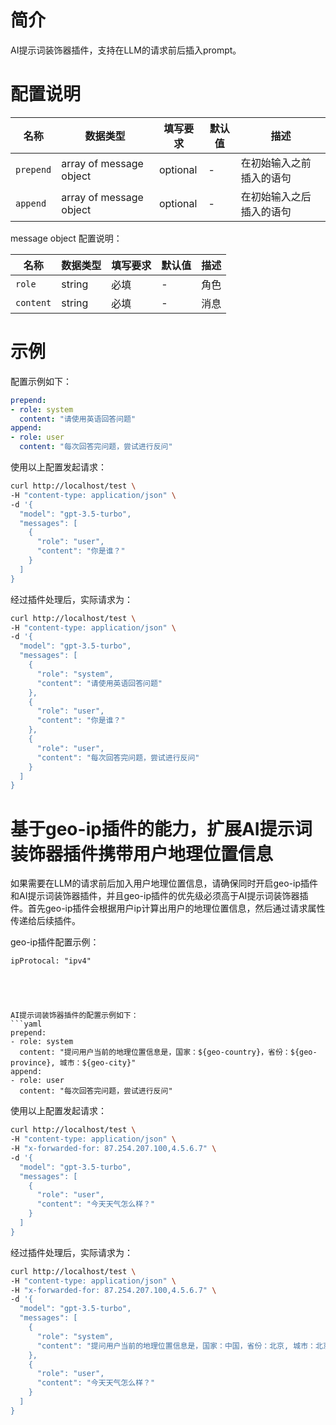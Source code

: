 # 简介
AI提示词装饰器插件，支持在LLM的请求前后插入prompt。

# 配置说明

| 名称 | 数据类型 | 填写要求 | 默认值 | 描述 |
|----------------|-----------------|------|-----|----------------------------------|
| `prepend` | array of message object | optional | - | 在初始输入之前插入的语句 |
| `append` | array of message object | optional | - | 在初始输入之后插入的语句 |

message object 配置说明：

| 名称 | 数据类型 | 填写要求 | 默认值 | 描述 |
|----------------|-----------------|------|-----|----------------------------------|
| `role` | string | 必填 | - | 角色 |
| `content` | string | 必填 | - | 消息 |

# 示例

配置示例如下：

```yaml
prepend:
- role: system
  content: "请使用英语回答问题"
append:
- role: user
  content: "每次回答完问题，尝试进行反问"
```

使用以上配置发起请求：

```bash
curl http://localhost/test \
-H "content-type: application/json" \
-d '{
  "model": "gpt-3.5-turbo",
  "messages": [
    {
      "role": "user",
      "content": "你是谁？"
    }
  ]
}
```

经过插件处理后，实际请求为：

```bash
curl http://localhost/test \
-H "content-type: application/json" \
-d '{
  "model": "gpt-3.5-turbo",
  "messages": [
    {
      "role": "system",
      "content": "请使用英语回答问题"
    },
    {
      "role": "user",
      "content": "你是谁？"
    },
    {
      "role": "user",
      "content": "每次回答完问题，尝试进行反问"
    }
  ]
}
```


# 基于geo-ip插件的能力，扩展AI提示词装饰器插件携带用户地理位置信息
如果需要在LLM的请求前后加入用户地理位置信息，请确保同时开启geo-ip插件和AI提示词装饰器插件，并且geo-ip插件的优先级必须高于AI提示词装饰器插件。首先geo-ip插件会根据用户ip计算出用户的地理位置信息，然后通过请求属性传递给后续插件。

geo-ip插件配置示例：
```yaml:
ipProtocal: "ipv4"





AI提示词装饰器插件的配置示例如下：
```yaml
prepend:
- role: system
  content: "提问用户当前的地理位置信息是，国家：${geo-country}，省份：${geo-province}, 城市：${geo-city}"
append:
- role: user
  content: "每次回答完问题，尝试进行反问"
```

使用以上配置发起请求：

```bash
curl http://localhost/test \
-H "content-type: application/json" \
-H "x-forwarded-for: 87.254.207.100,4.5.6.7" \
-d '{
  "model": "gpt-3.5-turbo",
  "messages": [
    {
      "role": "user",
      "content": "今天天气怎么样？"
    }
  ]
}
```

经过插件处理后，实际请求为：

```bash
curl http://localhost/test \
-H "content-type: application/json" \
-H "x-forwarded-for: 87.254.207.100,4.5.6.7" \
-d '{
  "model": "gpt-3.5-turbo",
  "messages": [
    {
      "role": "system",
      "content": "提问用户当前的地理位置信息是，国家：中国，省份：北京, 城市：北京"
    },
    {
      "role": "user",
      "content": "今天天气怎么样？"
    }
  ]
}
```


